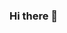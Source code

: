 ### Hi there 👋

<!--
**azholonov/azholonov** is a ✨ _special_ ✨ repository because its `README.md` (this file) appears on your GitHub profile.

# About Me
Hi there :wave: 

I'm Akyl Zholonov, a Software Engineer (.Net, Flutter, Swift).

# Skills
## Programming Languages:

* C# (.Net)
* Python 3
* Dart
* Swift

## Frameworks:

<details>
    <summary>view list...</summary>
    <ul>
        <li>.Net Framework</li>
        <li>.Net Core</li>
        <li>Django</li>
        <li>Flutter</li>
        <li>iOS Native</li>
        <li>Android</li>
    </ul>
</details>

## Database:

<details>
    <summary>view list...</summary>
    <ul>
        <li>Oracle</li>
        <li>MS SQL</li>
        <li>Postgresql</li>
    </ul>
</details>

<img alt="GitHub followers" src="https://img.shields.io/github/followers/azholonov?label=Follow%20Me&style=social" />

-----
Credits: [tanaytoshniwal](https://github.com/tanaytoshniwal)

Last Edited on: 30/08/2020
